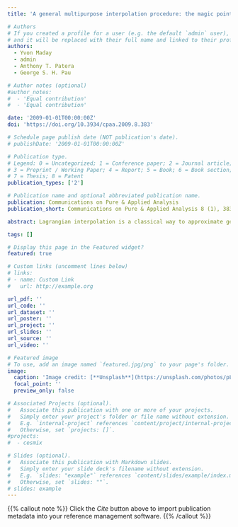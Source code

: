 ```yaml
---
title: 'A general multipurpose interpolation procedure: the magic points'

# Authors
# If you created a profile for a user (e.g. the default `admin` user), write the username (folder name) here
# and it will be replaced with their full name and linked to their profile.
authors:  
  - Yvon Maday 
  - admin
  - Anthony T. Patera
  - George S. H. Pau

# Author notes (optional)
#author_notes:
#  - 'Equal contribution'
#  - 'Equal contribution'

date: '2009-01-01T00:00:00Z'
doi: 'https://doi.org/10.3934/cpaa.2009.8.383'

# Schedule page publish date (NOT publication's date).
# publishDate: '2009-01-01T00:00:00Z'

# Publication type.
# Legend: 0 = Uncategorized; 1 = Conference paper; 2 = Journal article;
# 3 = Preprint / Working Paper; 4 = Report; 5 = Book; 6 = Book section;
# 7 = Thesis; 8 = Patent
publication_types: ['2']

# Publication name and optional abbreviated publication name.
publication: Communications on Pure & Applied Analysis
publication_short: Communications on Pure & Applied Analysis 8 (1), 383

abstract: Lagrangian interpolation is a classical way to approximate general functions by finite sums of well chosen, pre-defined, linearly independent interpolating functions; it is much simpler to implement than determining the best fits with respect to some Banach (or even Hilbert) norms. In addition, only partial knowledge is required (here values on some set of points). The problem of defining the best sample of points is nevertheless rather complex and is in general open. In this paper we propose a way to derive such sets of points. We do not claim that the points resulting from the construction explained here are optimal in any sense. Nevertheless, the resulting interpolation method is proven to work under certain hypothesis, the process is very general and simple to implement, and compared to situations where the best behavior is known, it is relatively competitive.

tags: []

# Display this page in the Featured widget?
featured: true

# Custom links (uncomment lines below)
# links:
# - name: Custom Link
#   url: http://example.org

url_pdf: ''
url_code: ''
url_dataset: ''
url_poster: ''
url_project: ''
url_slides: ''
url_source: ''
url_video: ''

# Featured image
# To use, add an image named `featured.jpg/png` to your page's folder.
image:
  caption: 'Image credit: [**Unsplash**](https://unsplash.com/photos/pLCdAaMFLTE)'
  focal_point: ''
  preview_only: false

# Associated Projects (optional).
#   Associate this publication with one or more of your projects.
#   Simply enter your project's folder or file name without extension.
#   E.g. `internal-project` references `content/project/internal-project/index.md`.
#   Otherwise, set `projects: []`.
#projects:
#  - cesmix

# Slides (optional).
#   Associate this publication with Markdown slides.
#   Simply enter your slide deck's filename without extension.
#   E.g. `slides: "example"` references `content/slides/example/index.md`.
#   Otherwise, set `slides: ""`.
# slides: example
---
```


{{% callout note %}}
Click the _Cite_ button above to import publication metadata into your reference management software.
{{% /callout %}}
